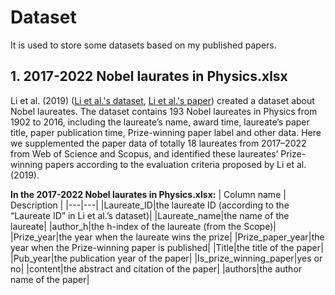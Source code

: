 # Dataset
It is used to store some datasets based on my published papers.

## 1. 2017-2022 Nobel laurates in Physics.xlsx
Li et al. (2019) ([Li et al.'s dataset](https://dataverse.harvard.edu/dataset.xhtml?persistentId=doi:10.7910/DVN/6NJ5RN), [Li et al.'s paper](https://www.nature.com/articles/s41597-019-0033-6)) created a dataset about Nobel laureates. The dataset contains 193 Nobel laureates in Physics from 1902 to 2016, including the laureate’s name, award time, laureate’s paper title, paper publication time, Prize-winning paper label and other data. Here we supplemented the paper data of totally 18 laureates from 2017–2022 from Web of Science and Scopus, and identified these laureates’ Prize-winning papers according to the evaluation criteria proposed by Li et al. (2019).

**In the 2017-2022 Nobel laurates in Physics.xlsx:**
| Column name | Description |
|---|---|
|Laureate_ID|the laureate ID (according to the “Laureate ID” in Li et al.’s dataset)|
|Laureate_name|the name of the laureate|
|author_h|the h-index of the laureate (from the Scope)|
|Prize_year|the year when the laureate wins the prize|
|Prize_paper_year|the year when the Prize-winning paper is published|
|Title|the title of the paper|
|Pub_year|the publication year of the paper|
|Is_prize_winning_paper|yes or no|
|content|the abstract and citation of the paper|
|authors|the author name of the paper|
